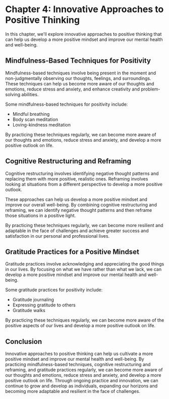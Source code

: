 Chapter 4: Innovative Approaches to Positive Thinking
=====================================================

In this chapter, we'll explore innovative approaches to positive thinking that can help us develop a more positive mindset and improve our mental health and well-being.

Mindfulness-Based Techniques for Positivity
-------------------------------------------

Mindfulness-based techniques involve being present in the moment and non-judgmentally observing our thoughts, feelings, and surroundings. These techniques can help us become more aware of our thoughts and emotions, reduce stress and anxiety, and enhance creativity and problem-solving abilities.

Some mindfulness-based techniques for positivity include:

* Mindful breathing
* Body scan meditation
* Loving-kindness meditation

By practicing these techniques regularly, we can become more aware of our thoughts and emotions, reduce stress and anxiety, and develop a more positive outlook on life.

Cognitive Restructuring and Reframing
-------------------------------------

Cognitive restructuring involves identifying negative thought patterns and replacing them with more positive, realistic ones. Reframing involves looking at situations from a different perspective to develop a more positive outlook.

These approaches can help us develop a more positive mindset and improve our overall well-being. By combining cognitive restructuring and reframing, we can identify negative thought patterns and then reframe those situations in a positive light.

By practicing these techniques regularly, we can become more resilient and adaptable in the face of challenges and achieve greater success and satisfaction in our personal and professional lives.

Gratitude Practices for a Positive Mindset
------------------------------------------

Gratitude practices involve acknowledging and appreciating the good things in our lives. By focusing on what we have rather than what we lack, we can develop a more positive mindset and improve our mental health and well-being.

Some gratitude practices for positivity include:

* Gratitude journaling
* Expressing gratitude to others
* Gratitude walks

By practicing these techniques regularly, we can become more aware of the positive aspects of our lives and develop a more positive outlook on life.

Conclusion
----------

Innovative approaches to positive thinking can help us cultivate a more positive mindset and improve our mental health and well-being. By practicing mindfulness-based techniques, cognitive restructuring and reframing, and gratitude practices regularly, we can become more aware of our thoughts and emotions, reduce stress and anxiety, and develop a more positive outlook on life. Through ongoing practice and innovation, we can continue to grow and develop as individuals, expanding our horizons and becoming more adaptable and resilient in the face of challenges.
